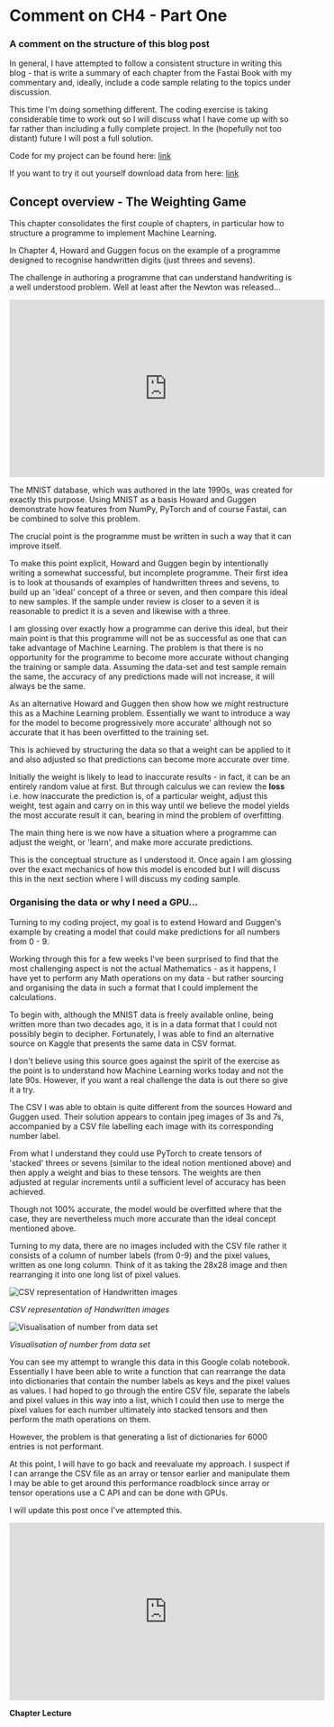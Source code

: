 # Comment on CH4 - Part One

### A comment on the structure of this blog post

In general, I have attempted to follow a consistent structure in writing this blog - that is write a summary of each chapter from the Fastai Book with my commentary and, ideally, include a code sample relating to the topics under discussion.

This time I'm doing something different. The coding exercise is taking considerable time to work out so I will discuss what I have come up with so far rather than including a fully complete project. In the (hopefully not too distant) future I will post a full solution.

Code for my project can be found here: [link](https://colab.research.google.com/drive/1h2dfWa9ftkpf248EiHzvxmOQJWF3AeRt?usp=sharing)

If you want to try it out yourself download data from here: [link](https://www.kaggle.com/oddrationale/mnist-in-csv)

## Concept overview - The Weighting Game

This chapter consolidates the first couple of chapters, in particular how to structure a programme to implement Machine Learning.

In Chapter 4, Howard and Guggen focus on the example of a programme designed to recognise handwritten digits (just threes and sevens).

The challenge in authoring a programme that can understand handwriting is a well understood problem. Well at least after the Newton was released...

<iframe width="560" height="315" src="https://www.youtube.com/embed/u6qxixgQJ4M" title="YouTube video player" frameborder="0" allow="accelerometer; autoplay; clipboard-write; encrypted-media; gyroscope; picture-in-picture" allowfullscreen></iframe>


The MNIST database, which was authored in the late 1990s, was created for exactly this purpose. Using MNIST as a basis Howard and Guggen demonstrate how features from NumPy, PyTorch and of course Fastai, can be combined to solve this problem.

The crucial point is the programme must be written in such a way that it can improve itself.

To make this point explicit, Howard and Guggen begin by intentionally writing a somewhat successful, but incomplete programme. Their first idea is to look at thousands of examples of handwritten threes and sevens, to build up an 'ideal' concept of a three or seven, and then compare this ideal to new samples. If the sample under review is closer to a seven it is reasonable to predict it is a seven and likewise with a three.

I am glossing over exactly how a programme can derive this ideal, but their main point is that this programme will not be as successful as one that can take advantage of Machine Learning. The problem is that there is no opportunity for the programme to become more accurate without changing the training or sample data. Assuming the data-set and test sample remain the same, the accuracy of any predictions made will not increase, it will always be the same.

As an alternative Howard and Guggen then show how we might restructure this as a Machine Learning problem. Essentially we want to introduce a way for the model to become progressively more accurate' although not so accurate that it has been overfitted to the training set.

This is achieved by structuring the data so that a weight can be applied to it and also adjusted so that predictions can become more accurate over time.

Initially the weight is likely to lead to inaccurate results - in fact, it can be an entirely random value at first. But through calculus we can review the **loss** i.e. how inaccurate the prediction is, of a particular weight, adjust this weight, test again and carry on in this way until we believe the model yields the most accurate result it can, bearing in mind the problem of overfitting. 

The main thing here is we now have a situation where a programme can adjust the weight, or 'learn', and make more accurate predictions.

This is the conceptual structure as I understood it. Once again I am glossing over the exact mechanics of how this model is encoded but I will discuss this in the next section where I will discuss my coding sample.

### Organising the data or why I need a GPU...

Turning to my coding project, my goal is to extend Howard and Guggen's example by creating a model that could make predictions for all numbers from 0 - 9.

Working through this for a few weeks I've been surprised to find that the most challenging aspect is not the actual Mathematics - as it happens, I have yet to perform any Math operations on my data - but rather sourcing and organising the data in such a format that I could implement the calculations.

To begin with, although the MNIST data is freely available online, being written more than two decades ago, it is in a data format that I could not possibly begin to decipher. Fortunately, I was able to find an alternative source on Kaggle that presents the same data in CSV format. 

I don't believe using this source goes against the spirit of the exercise as the point is to understand how Machine Learning works today and not the late 90s. However, if you want a real challenge the data is out there so give it a try.

The CSV I was able to obtain is quite different from the sources Howard and Guggen used. Their solution appears to contain jpeg images of 3s and 7s, accompanied by a CSV file labelling each image with its corresponding number label. 

From what I understand they could use PyTorch to create tensors of 'stacked' threes or sevens (similar to the ideal notion mentioned above) and then apply a weight and bias to these tensors. The weights are then adjusted at regular increments until a sufficient level of accuracy has been achieved. 

Though not 100% accurate, the model would be overfitted where that the case, they are nevertheless much more accurate than the ideal concept mentioned above.

Turning to my data, there are no images included with the CSV file rather it consists of a column of number labels (from 0-9) and the pixel values, written as one long column. Think of it as taking the 28x28 image and then rearranging it into one long list of pixel values.

<img src="https://i.imgur.com/JYUwIep.png" alt="CSV representation of Handwritten images">

*CSV representation of Handwritten images*

<img src="https://i.imgur.com/0nJA9gg.png" title="Visualisation of number from data set">

*Visualisation of number from data set*

You can see my attempt to wrangle this data in this Google colab notebook. Essentially I have been able to write a function that can rearrange the data into dictionaries that contain the number labels as keys and the pixel values as values. I had hoped to go through the entire CSV file, separate the labels and pixel values in this way into a list, which I could then use to merge the pixel values for each number ultimately into stacked tensors and then perform the math operations on them.

However, the problem is that generating a list of dictionaries for 6000 entries is not performant.

At this point, I will have to go back and reevaluate my approach. I suspect if I can arrange the CSV file as an array or tensor earlier and manipulate them I may be able to get around this performance roadblock since array or tensor operations use a C API and can be done with GPUs.

I will update this post once I've attempted this.

<iframe width="560" height="315" src="https://www.youtube.com/embed/p50s63nPq9I" title="YouTube video player" frameborder="0" allow="accelerometer; autoplay; clipboard-write; encrypted-media; gyroscope; picture-in-picture" allowfullscreen></iframe>

**Chapter Lecture**

